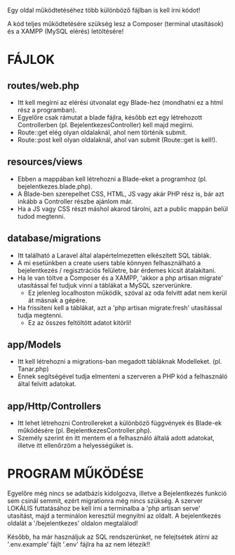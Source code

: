 Egy oldal működtetéséhez több különböző fájlban is kell írni kódot!

A kód teljes működtetésére szükség lesz a Composer (terminal utasítások) és a XAMPP (MySQL elérés) letöltésére!

# FÁJLOK
## routes/web.php
- Itt kell megírni az elérési útvonalat egy Blade-hez (mondhatni ez a html rész a programban).
- Egyelőre csak rámutat a blade fájlra, később ezt egy létrehozott Controllerben (pl. BejelentkezesController) kell majd megírni.
- Route::get elég olyan oldalaknál, ahol nem történik submit.
- Route::post kell olyan oldalaknál, ahol van submit (Route::get is kell!).

## resources/views
- Ebben a mappában kell létrehozni a Blade-eket a programhoz (pl. bejelentkezes.blade.php).
- A Blade-ben szerepelhet CSS, HTML, JS vagy akár PHP rész is, bár azt inkább a Controller részbe ajánlom már.
- Ha a JS vagy CSS részt máshol akarod tárolni, azt a public mappán belül tudod megtenni.

## database/migrations
- Itt található a Laravel által alapértelmezetten elkészített SQL táblák.
- A mi esetünkben a create users table könnyen felhasználható a bejelentkezés / regisztrációs felületre, bár érdemes kicsit átalakítani.
- Ha le van töltve a Composer és a XAMPP, 'akkor a php artisan migrate' utasítással fel tudjuk vinni a táblákat a MySQL szerverünkre.
   - Ez jelenleg localhoston működik, szóval az oda felvitt adat nem kerül át másnak a gépére.
- Ha frissíteni kell a táblákat, azt a 'php artisan migrate:fresh' utasítással tudja megtenni.
   - Ez az összes feltöltött adatot kitörli!

## app/Models
- Itt kell létrehozni a migrations-ban megadott tábláknak Modelleket. (pl. Tanar.php)
- Ennek segítségével tudja elmenteni a szerveren a PHP kód a felhasználó által felvitt adatokat.

## app/Http/Controllers
- Itt lehet létrehozni Controllereket a különböző függvények és Blade-ek működésére (pl. BejelentkezesController.php).
- Személy szerint én itt mentem el a felhasználó általá adott adatokat, illetve itt ellenőrzöm a helyességüket is.

# PROGRAM MŰKÖDÉSE
Egyelőre még nincs se adatbázis kidolgozva, illetve a Bejelentkezés funkció sem csinál semmit, ezért migrationra még nincs szükség.
A szerver LOKÁLIS futtatásához be kell írni a terminalba a 'php artisan serve' utasítást, majd a terminálon keresztül megnyitni az oldalt.
A bejelentkezés oldalát a '/bejelentkezes' oldalon megtalálod!

Később, ha már használjuk az SQL rendszerünket, ne felejtsétek átírni az '.env.example' fájlt '.env' fájlra ha az nem létezik!!